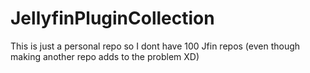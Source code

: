 # JellyfinPluginCollection
This is just a personal repo so I dont have 100 Jfin repos (even though making another repo adds to the problem XD)
